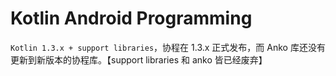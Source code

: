 # Kotlin Android Programming

`Kotlin 1.3.x + support libraries`，协程在 1.3.x 正式发布，而 Anko 库还没有更新到新版本的协程库。【support libraries 和 anko 皆已经废弃】
